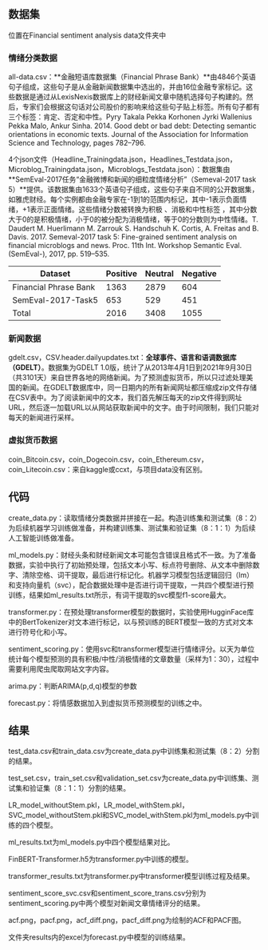 ## 数据集

位置在Financial sentiment analysis data文件夹中



### 情绪分类数据

all-data.csv：**金融短语库数据集（Financial Phrase Bank）**由4846个英语句子组成，这些句子是从金融新闻数据集中选出的，并由16位金融专家标记。这些数据是通过从LexisNexis数据库上的财经新闻文章中随机选择句子构建的。然后，专家们会根据这句话对公司股价的影响来给这些句子贴上标签。所有句子都有三个标签：肯定、否定和中性。Pyry Takala Pekka Korhonen Jyrki Wallenius Pekka Malo, Ankur Sinha. 2014. Good debt or bad debt: Detecting semantic orientations in economic texts. Journal of the Association for Information Science and Technology, pages 782–796.



4个json文件（Headline_Trainingdata.json，Headlines_Testdata.json，Microblog_Trainingdata.json，Microblogs_Testdata.json）：数据集由**SemEval-2017任务“金融微博和新闻的细粒度情绪分析”（Semeval-2017 task 5）**提供。该数据集由1633个英语句子组成，这些句子来自不同的公开数据集，如雅虎财经。每个实例都由金融专家在-1到1的范围内标记，其中-1表示负面情绪，+1表示正面情绪。这些情绪分数被转换为积极 、消极和中性标签 ，其中分数大于0的是积极情绪，小于0的被分配为消极情绪，等于0的分数则为中性情绪。T. Daudert M. Huerlimann M. Zarrouk S. Handschuh K. Cortis, A. Freitas and B. Davis. 2017. Semeval-2017 task 5: Fine-grained sentiment analysis on financial microblogs and news. Proc. 11th Int. Workshop Semantic Eval. (SemEval-), 2017, pp. 519–535.



| Dataset               | Positive | Neutral | Negative |
| --------------------- | -------- | ------- | -------- |
| Financial Phrase Bank | 1363     | 2879    | 604      |
| SemEval-2017-Task5    | 653      | 529     | 451      |
| Total                 | 2016     | 3408    | 1055     |



### 新闻数据

gdelt.csv，CSV.header.dailyupdates.txt：**全球事件、语言和语调数据库（GDELT）**。数据集为GDELT 1.0版，统计了从2013年4月1日到2021年9月30日（共3101天）来自世界各地的网络新闻。为了预测虚拟货币，所以只过滤处理美国的新闻。在GDELT数据库中，同一日期内的所有新闻网址都压缩成zip文件存储在CSV表中。为了阅读新闻中的文本，我们首先解压每天的zip文件得到网址URL，然后逐一加载URL以从网站获取新闻中的文字。由于时间限制，我们只能对每天的新闻进行采样。



### 虚拟货币数据

coin_Bitcoin.csv，coin_Dogecoin.csv，coin_Ethereum.csv，coin_Litecoin.csv：来自kaggle或ccxt，与项目data没有区别。



## 代码

create_data.py：读取情绪分类数据并拼接在一起。构造训练集和测试集（8：2）为后续机器学习训练做准备，并构建训练集、测试集和验证集（8：1：1）为后续人工智能训练做准备。



ml_models.py：财经头条和财经新闻文本可能包含错误且格式不一致。为了准备数据，实验中执行了初始预处理，包括文本小写、标点符号删除、从文本中删除数字、清除空格、词干提取，最后进行标记化。机器学习模型包括逻辑回归（lm）和支持向量机（svc），配合数据处理中是否进行词干提取，一共四个模型进行预训练，结果如ml_results.txt所示，有词干提取的svc模型f1-score最大。



transformer.py：在预处理transformer模型的数据时，实验使用HugginFace库中的BertTokenizer对文本进行标记，以与预训练的BERT模型一致的方式对文本进行符号化和小写。



sentiment_scoring.py：使用svc和transformer模型进行情绪评分。以天为单位统计每个模型预测的具有积极/中性/消极情绪的文章数量（采样为1：30），过程中需要利用爬虫爬取网站文字内容。



arima.py：判断ARIMA(p,d,q)模型的参数



forecast.py：将情感数据加入到虚拟货币预测模型的训练之中。



## 结果

test_data.csv和train_data.csv为create_data.py中训练集和测试集（8：2）分割的结果。



test_set.csv，train_set.csv和validation_set.csv为create_data.py中训练集、测试集和验证集（8：1：1）分割的结果。



LR_model_withoutStem.pkl，LR_model_withStem.pkl， SVC_model_withoutStem.pkl和SVC_model_withStem.pkl为ml_models.py中训练的四个模型。



ml_results.txt为ml_models.py中四个模型结果对比。



FinBERT-Transformer.h5为transformer.py中训练的模型。



transformer_results.txt为transformer.py中transformer模型训练过程及结果。



sentiment_score_svc.csv和sentiment_score_trans.csv分别为sentiment_scoring.py中两个模型对新闻文章情绪评分的结果。



acf.png，pacf.png，acf_diff.png，pacf_diff.png为绘制的ACF和PACF图。



文件夹results内的excel为forecast.py中模型的训练结果。